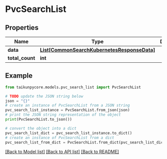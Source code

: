 # PvcSearchList


## Properties

Name | Type | Description | Notes
------------ | ------------- | ------------- | -------------
**data** | [**List[CommonSearchKubernetesResponseData]**](CommonSearchKubernetesResponseData.md) |  | [optional] 
**total_count** | **int** |  | [optional] 

## Example

```python
from taikunpycore.models.pvc_search_list import PvcSearchList

# TODO update the JSON string below
json = "{}"
# create an instance of PvcSearchList from a JSON string
pvc_search_list_instance = PvcSearchList.from_json(json)
# print the JSON string representation of the object
print(PvcSearchList.to_json())

# convert the object into a dict
pvc_search_list_dict = pvc_search_list_instance.to_dict()
# create an instance of PvcSearchList from a dict
pvc_search_list_from_dict = PvcSearchList.from_dict(pvc_search_list_dict)
```
[[Back to Model list]](../README.md#documentation-for-models) [[Back to API list]](../README.md#documentation-for-api-endpoints) [[Back to README]](../README.md)


